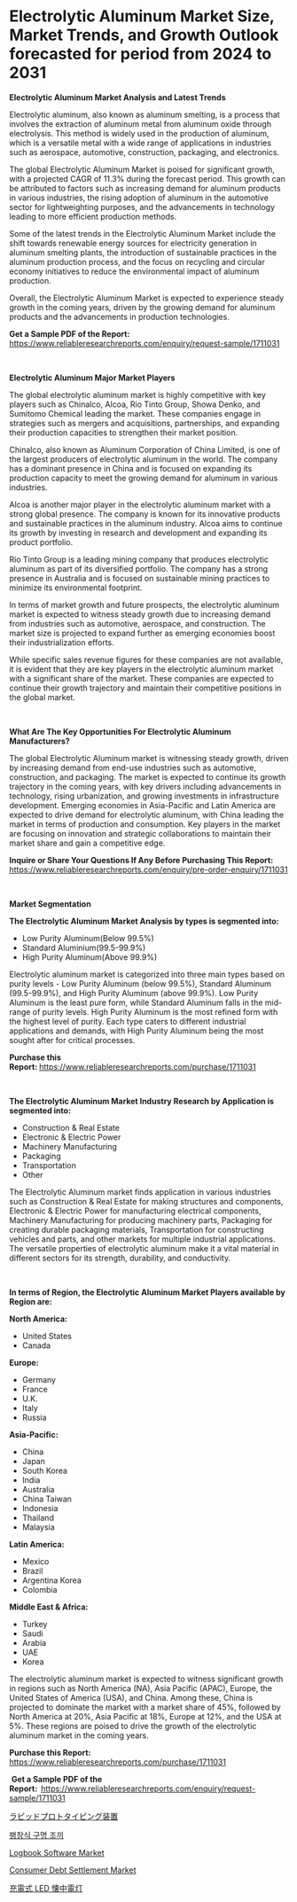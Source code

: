 <p><h1>Electrolytic Aluminum Market Size, Market Trends, and Growth Outlook forecasted for period from 2024 to 2031</h1></p><p><strong>Electrolytic Aluminum Market Analysis and Latest Trends</strong></p>
<p><p>Electrolytic aluminum, also known as aluminum smelting, is a process that involves the extraction of aluminum metal from aluminum oxide through electrolysis. This method is widely used in the production of aluminum, which is a versatile metal with a wide range of applications in industries such as aerospace, automotive, construction, packaging, and electronics.</p><p>The global Electrolytic Aluminum Market is poised for significant growth, with a projected CAGR of 11.3% during the forecast period. This growth can be attributed to factors such as increasing demand for aluminum products in various industries, the rising adoption of aluminum in the automotive sector for lightweighting purposes, and the advancements in technology leading to more efficient production methods.</p><p>Some of the latest trends in the Electrolytic Aluminum Market include the shift towards renewable energy sources for electricity generation in aluminum smelting plants, the introduction of sustainable practices in the aluminum production process, and the focus on recycling and circular economy initiatives to reduce the environmental impact of aluminum production.</p><p>Overall, the Electrolytic Aluminum Market is expected to experience steady growth in the coming years, driven by the growing demand for aluminum products and the advancements in production technologies.</p></p>
<p><strong>Get a Sample PDF of the Report:&nbsp;</strong> <a href="https://www.reliableresearchreports.com/enquiry/request-sample/1711031">https://www.reliableresearchreports.com/enquiry/request-sample/1711031</a></p>
<p>&nbsp;</p>
<p><strong>Electrolytic Aluminum Major Market Players</strong></p>
<p><p>The global electrolytic aluminum market is highly competitive with key players such as Chinalco, Alcoa, Rio Tinto Group, Showa Denko, and Sumitomo Chemical leading the market. These companies engage in strategies such as mergers and acquisitions, partnerships, and expanding their production capacities to strengthen their market position.</p><p>Chinalco, also known as Aluminum Corporation of China Limited, is one of the largest producers of electrolytic aluminum in the world. The company has a dominant presence in China and is focused on expanding its production capacity to meet the growing demand for aluminum in various industries.</p><p>Alcoa is another major player in the electrolytic aluminum market with a strong global presence. The company is known for its innovative products and sustainable practices in the aluminum industry. Alcoa aims to continue its growth by investing in research and development and expanding its product portfolio.</p><p>Rio Tinto Group is a leading mining company that produces electrolytic aluminum as part of its diversified portfolio. The company has a strong presence in Australia and is focused on sustainable mining practices to minimize its environmental footprint.</p><p>In terms of market growth and future prospects, the electrolytic aluminum market is expected to witness steady growth due to increasing demand from industries such as automotive, aerospace, and construction. The market size is projected to expand further as emerging economies boost their industrialization efforts.</p><p>While specific sales revenue figures for these companies are not available, it is evident that they are key players in the electrolytic aluminum market with a significant share of the market. These companies are expected to continue their growth trajectory and maintain their competitive positions in the global market.</p></p>
<p>&nbsp;</p>
<p><strong>What Are The Key Opportunities For Electrolytic Aluminum Manufacturers?</strong></p>
<p><p>The global Electrolytic Aluminum market is witnessing steady growth, driven by increasing demand from end-use industries such as automotive, construction, and packaging. The market is expected to continue its growth trajectory in the coming years, with key drivers including advancements in technology, rising urbanization, and growing investments in infrastructure development. Emerging economies in Asia-Pacific and Latin America are expected to drive demand for electrolytic aluminum, with China leading the market in terms of production and consumption. Key players in the market are focusing on innovation and strategic collaborations to maintain their market share and gain a competitive edge.</p></p>
<p><strong>Inquire or Share Your Questions If Any Before Purchasing This Report:</strong> <a href="https://www.reliableresearchreports.com/enquiry/pre-order-enquiry/1711031">https://www.reliableresearchreports.com/enquiry/pre-order-enquiry/1711031</a></p>
<p>&nbsp;</p>
<p><strong>Market Segmentation</strong></p>
<p><strong>The Electrolytic Aluminum Market Analysis by types is segmented into:</strong></p>
<p><ul><li>Low Purity Aluminum(Below 99.5%)</li><li>Standard Aluminium(99.5-99.9%)</li><li>High Purity Aluminum(Above 99.9%)</li></ul></p>
<p><p>Electrolytic aluminum market is categorized into three main types based on purity levels - Low Purity Aluminum (below 99.5%), Standard Aluminum (99.5-99.9%), and High Purity Aluminum (above 99.9%). Low Purity Aluminum is the least pure form, while Standard Aluminum falls in the mid-range of purity levels. High Purity Aluminum is the most refined form with the highest level of purity. Each type caters to different industrial applications and demands, with High Purity Aluminum being the most sought after for critical processes.</p></p>
<p><strong>Purchase this Report:&nbsp;</strong><a href="https://www.reliableresearchreports.com/purchase/1711031">https://www.reliableresearchreports.com/purchase/1711031</a></p>
<p>&nbsp;</p>
<p><strong>The Electrolytic Aluminum Market Industry Research by Application is segmented into:</strong></p>
<p><ul><li>Construction & Real Estate</li><li>Electronic & Electric Power</li><li>Machinery Manufacturing</li><li>Packaging</li><li>Transportation</li><li>Other</li></ul></p>
<p><p>The Electrolytic Aluminum market finds application in various industries such as Construction & Real Estate for making structures and components, Electronic & Electric Power for manufacturing electrical components, Machinery Manufacturing for producing machinery parts, Packaging for creating durable packaging materials, Transportation for constructing vehicles and parts, and other markets for multiple industrial applications. The versatile properties of electrolytic aluminum make it a vital material in different sectors for its strength, durability, and conductivity.</p></p>
<p>&nbsp;</p>
<p><strong>In terms of Region, the Electrolytic Aluminum Market Players available by Region are:</strong></p>
<p>
    <p> <strong> North America: </strong>
        <ul>
            <li>United States</li>
            <li>Canada</li>
        </ul>
        </p> 
    <p> <strong> Europe: </strong>
        <ul>
            <li>Germany</li>
            <li>France</li>
            <li>U.K.</li>
            <li>Italy</li>
            <li>Russia</li>
        </ul>
        </p> 
    <p> <strong> Asia-Pacific: </strong>
        <ul>
            <li>China</li>
            <li>Japan</li>
            <li>South Korea</li>
            <li>India</li>
            <li>Australia</li>
            <li>China Taiwan</li>
            <li>Indonesia</li>
            <li>Thailand</li>
            <li>Malaysia</li>
        </ul>
        </p> 
    <p> <strong> Latin America: </strong>
        <ul>
            <li>Mexico</li>
            <li>Brazil</li>
            <li>Argentina Korea</li>
            <li>Colombia</li>
        </ul>
        </p> 
    <p> <strong> Middle East & Africa: </strong>
        <ul>
            <li>Turkey</li>
            <li>Saudi</li>
            <li>Arabia</li>
            <li>UAE</li>
            <li>Korea</li>
        </ul>
    </p>
    </p>
<p><p>The electrolytic aluminum market is expected to witness significant growth in regions such as North America (NA), Asia Pacific (APAC), Europe, the United States of America (USA), and China. Among these, China is projected to dominate the market with a market share of 45%, followed by North America at 20%, Asia Pacific at 18%, Europe at 12%, and the USA at 5%. These regions are poised to drive the growth of the electrolytic aluminum market in the coming years.</p></p>
<p><strong>Purchase this Report: </strong><a href="https://www.reliableresearchreports.com/purchase/1711031">https://www.reliableresearchreports.com/purchase/1711031</a></p>
<p>&nbsp;<strong>Get a Sample PDF of the Report:&nbsp;&nbsp;</strong><a href="https://www.reliableresearchreports.com/enquiry/request-sample/1711031">https://www.reliableresearchreports.com/enquiry/request-sample/1711031</a></p>
<p><strong></strong></p>
<p><p><a href="https://github.com/xnljig2898992/Market-Research-Report-List-1/blob/main/9403369191145.md">ラピッドプロトタイピング装置</a></p><p><a href="https://github.com/trmesnao7959541/Market-Research-Report-List-1/blob/main/2688930190990.md">팽창식 구명 조끼</a></p><p><a href="https://issuu.com/reportprime-2/docs/logbook-software-market-size-2030.pptx">Logbook Software Market</a></p><p><a href="https://issuu.com/reportprime-2/docs/consumer-debt-settlement-market-size-2030.pptx">Consumer Debt Settlement Market</a></p><p><a href="https://github.com/adcxff01450218/Market-Research-Report-List-1/blob/main/7634032191146.md">充電式 LED 懐中電灯</a></p></p>